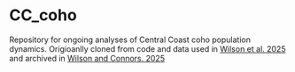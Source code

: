 # CC_coho
Repository for ongoing analyses of Central Coast coho population dynamics. Origioanlly cloned from code and data used in [Wilson et al. 2025](https://cdnsciencepub.com/doi/full/10.1139/cjfas-2025-0023) and archived in [Wilson and Connors. 2025](https://zenodo.org/records/15558171)

